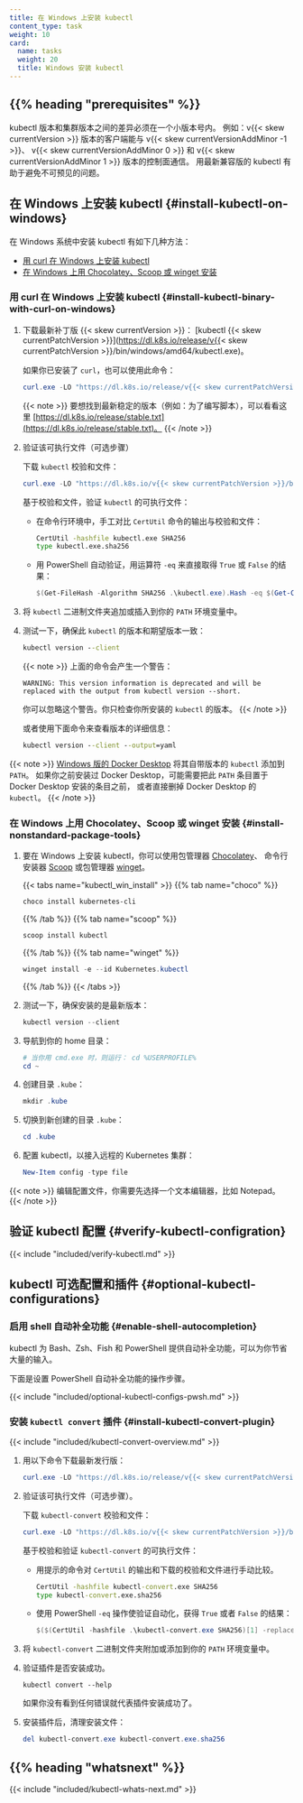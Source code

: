 ```yaml
---
title: 在 Windows 上安装 kubectl
content_type: task
weight: 10
card:
  name: tasks
  weight: 20
  title: Windows 安装 kubectl
---
```


## {{% heading "prerequisites" %}}

kubectl 版本和集群版本之间的差异必须在一个小版本号内。
例如：v{{< skew currentVersion >}} 版本的客户端能与 v{{< skew currentVersionAddMinor -1 >}}、
v{{< skew currentVersionAddMinor 0 >}} 和 v{{< skew currentVersionAddMinor 1 >}} 版本的控制面通信。
用最新兼容版的 kubectl 有助于避免不可预见的问题。

## 在 Windows 上安装 kubectl {#install-kubectl-on-windows}

在 Windows 系统中安装 kubectl 有如下几种方法：

- [用 curl 在 Windows 上安装 kubectl](#install-kubectl-binary-with-curl-on-windows)
- [在 Windows 上用 Chocolatey、Scoop 或 winget 安装](#install-nonstandard-package-tools)

### 用 curl 在 Windows 上安装 kubectl {#install-kubectl-binary-with-curl-on-windows}


1. 下载最新补丁版 {{< skew currentVersion >}}：
   [kubectl {{< skew currentPatchVersion >}}](https://dl.k8s.io/release/v{{< skew currentPatchVersion >}}/bin/windows/amd64/kubectl.exe)。

   如果你已安装了 `curl`，也可以使用此命令：

   ```powershell
   curl.exe -LO "https://dl.k8s.io/release/v{{< skew currentPatchVersion >}}/bin/windows/amd64/kubectl.exe"
   ```

   {{< note >}}
   要想找到最新稳定的版本（例如：为了编写脚本），可以看看这里 [https://dl.k8s.io/release/stable.txt](https://dl.k8s.io/release/stable.txt)。
   {{< /note >}}

2. 验证该可执行文件（可选步骤）
   
   下载 `kubectl` 校验和文件：

   ```powershell
   curl.exe -LO "https://dl.k8s.io/v{{< skew currentPatchVersion >}}/bin/windows/amd64/kubectl-convert.exe.sha256"
   ```

   基于校验和文件，验证 `kubectl` 的可执行文件：

   - 在命令行环境中，手工对比 `CertUtil` 命令的输出与校验和文件：

     ```cmd
     CertUtil -hashfile kubectl.exe SHA256
     type kubectl.exe.sha256
     ```

   - 用 PowerShell 自动验证，用运算符 `-eq` 来直接取得 `True` 或 `False` 的结果：

     ```powershell
     $(Get-FileHash -Algorithm SHA256 .\kubectl.exe).Hash -eq $(Get-Content .\kubectl.exe.sha256)
     ```


3. 将 `kubectl` 二进制文件夹追加或插入到你的 `PATH` 环境变量中。

4. 测试一下，确保此 `kubectl` 的版本和期望版本一致：

   ```cmd
   kubectl version --client
   ```

   {{< note >}}
   上面的命令会产生一个警告：

   ```
   WARNING: This version information is deprecated and will be replaced with the output from kubectl version --short.
   ```

   你可以忽略这个警告。你只检查你所安装的 `kubectl` 的版本。
   {{< /note >}}

   或者使用下面命令来查看版本的详细信息：

   ```cmd
   kubectl version --client --output=yaml
   ```

{{< note >}}
[Windows 版的 Docker Desktop](https://docs.docker.com/docker-for-windows/#kubernetes)
将其自带版本的 `kubectl` 添加到 `PATH`。
如果你之前安装过 Docker Desktop，可能需要把此 `PATH` 条目置于 Docker Desktop 安装的条目之前，
或者直接删掉 Docker Desktop 的 `kubectl`。
{{< /note >}}

### 在 Windows 上用 Chocolatey、Scoop 或 winget 安装 {#install-nonstandard-package-tools}

1. 要在 Windows 上安装 kubectl，你可以使用包管理器 [Chocolatey](https://chocolatey.org)、
   命令行安装器 [Scoop](https://scoop.sh) 或包管理器 [winget](https://learn.microsoft.com/zh-cn/windows/package-manager/winget/)。

   {{< tabs name="kubectl_win_install" >}}
   {{% tab name="choco" %}}
   ```powershell
   choco install kubernetes-cli
   ```
   {{% /tab %}}
   {{% tab name="scoop" %}}
   ```powershell
   scoop install kubectl
   ```
   {{% /tab %}}
   {{% tab name="winget" %}}
   ```powershell
   winget install -e --id Kubernetes.kubectl
   ```
   {{% /tab %}}
   {{< /tabs >}}

2. 测试一下，确保安装的是最新版本：

   ```powershell
   kubectl version --client
   ```

3. 导航到你的 home 目录：

   ```powershell
   # 当你用 cmd.exe 时，则运行： cd %USERPROFILE%
   cd ~
   ```

4. 创建目录 `.kube`：

   ```powershell
   mkdir .kube
   ```

5. 切换到新创建的目录 `.kube`：

   ```powershell
   cd .kube
   ```

6. 配置 kubectl，以接入远程的 Kubernetes 集群：

   ```powershell
   New-Item config -type file
   ```

{{< note >}}
编辑配置文件，你需要先选择一个文本编辑器，比如 Notepad。
{{< /note >}}

## 验证 kubectl 配置 {#verify-kubectl-configration}

{{< include "included/verify-kubectl.md" >}}

## kubectl 可选配置和插件 {#optional-kubectl-configurations}

### 启用 shell 自动补全功能 {#enable-shell-autocompletion}

kubectl 为 Bash、Zsh、Fish 和 PowerShell 提供自动补全功能，可以为你节省大量的输入。

下面是设置 PowerShell 自动补全功能的操作步骤。

{{< include "included/optional-kubectl-configs-pwsh.md" >}}

### 安装 `kubectl convert` 插件   {#install-kubectl-convert-plugin}

{{< include "included/kubectl-convert-overview.md" >}}

1. 用以下命令下载最新发行版：

   ```powershell
   curl.exe -LO "https://dl.k8s.io/release/v{{< skew currentPatchVersion >}}/bin/windows/amd64/kubectl-convert.exe"
   ```

2. 验证该可执行文件（可选步骤）。

   下载 `kubectl-convert` 校验和文件：

   ```powershell
   curl.exe -LO "https://dl.k8s.io/v{{< skew currentPatchVersion >}}/bin/windows/amd64/kubectl-convert.exe.sha256"
   ```

   基于校验和验证 `kubectl-convert` 的可执行文件：

   - 用提示的命令对 `CertUtil` 的输出和下载的校验和文件进行手动比较。
   
     ```cmd
     CertUtil -hashfile kubectl-convert.exe SHA256
     type kubectl-convert.exe.sha256
     ```


   - 使用 PowerShell `-eq` 操作使验证自动化，获得 `True` 或者 `False` 的结果：
   
     ```powershell
     $($(CertUtil -hashfile .\kubectl-convert.exe SHA256)[1] -replace " ", "") -eq $(type .\kubectl-convert.exe.sha256)
     ```

3. 将 `kubectl-convert` 二进制文件夹附加或添加到你的 `PATH` 环境变量中。

4. 验证插件是否安装成功。

   ```shell
   kubectl convert --help
   ```

   如果你没有看到任何错误就代表插件安装成功了。

5. 安装插件后，清理安装文件：

   ```powershell
   del kubectl-convert.exe kubectl-convert.exe.sha256
   ```

## {{% heading "whatsnext" %}}

{{< include "included/kubectl-whats-next.md" >}}
